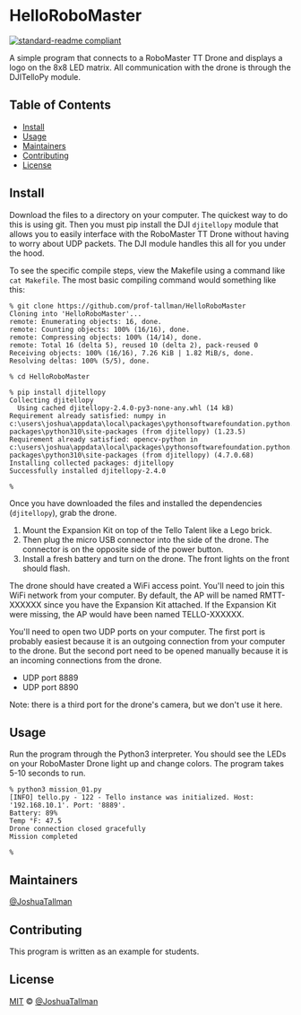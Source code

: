 # HelloRoboMaster

[![standard-readme compliant](https://img.shields.io/badge/readme%20style-standard-brightgreen.svg?style=flat-square)](https://github.com/RichardLitt/standard-readme)

A simple program that connects to a RoboMaster TT Drone and displays a logo on the 8x8 LED matrix. All communication with the drone is through the DJITelloPy module.

## Table of Contents
- [Install](#install)
- [Usage](#usage)
- [Maintainers](#maintainers)
- [Contributing](#contributing)
- [License](#license)

## Install
Download the files to a directory on your computer. The quickest way to do this is using git. Then you must pip install the DJI `djitellopy` module that allows you to easily interface with the RoboMaster TT Drone without having to worry about UDP packets. The DJI module handles this all for you under the hood.

To see the specific compile steps, view the Makefile using a command like `cat Makefile`. The most basic compiling command would something like this:
```
% git clone https://github.com/prof-tallman/HelloRoboMaster
Cloning into 'HelloRoboMaster'...
remote: Enumerating objects: 16, done.
remote: Counting objects: 100% (16/16), done.
remote: Compressing objects: 100% (14/14), done.
remote: Total 16 (delta 5), reused 10 (delta 2), pack-reused 0
Receiving objects: 100% (16/16), 7.26 KiB | 1.82 MiB/s, done.
Resolving deltas: 100% (5/5), done.

% cd HelloRoboMaster

% pip install djitellopy
Collecting djitellopy
  Using cached djitellopy-2.4.0-py3-none-any.whl (14 kB)
Requirement already satisfied: numpy in c:\users\joshua\appdata\local\packages\pythonsoftwarefoundation.python.3.10_qbz5n2kfra8p0\localcache\local-packages\python310\site-packages (from djitellopy) (1.23.5)
Requirement already satisfied: opencv-python in c:\users\joshua\appdata\local\packages\pythonsoftwarefoundation.python.3.10_qbz5n2kfra8p0\localcache\local-packages\python310\site-packages (from djitellopy) (4.7.0.68)
Installing collected packages: djitellopy
Successfully installed djitellopy-2.4.0

%
```

Once you have downloaded the files and installed the dependencies (`djitellopy`), grab the drone.
1. Mount the Expansion Kit on top of the Tello Talent like a Lego brick.
1. Then plug the micro USB connector into the side of the drone. The connector is on the opposite side of the power button.
1. Install a fresh battery and turn on the drone. The front lights on the front should flash.

The drone should have created a WiFi access point. You'll need to join this WiFi network from your computer. By default, the AP will be named RMTT-XXXXXX since you have the Expansion Kit attached. If the Expansion Kit were missing, the AP would have been named TELLO-XXXXXX.

You'll need to open two UDP ports on your computer. The first port is probably easiest because it is an outgoing connection from your computer to the drone. But the second port need to be opened manually because it is an incoming connections from the drone.
* UDP port 8889
* UDP port 8890

Note: there is a third port for the drone's camera, but we don't use it here.

## Usage
Run the program through the Python3 interpreter. You should see the LEDs on your RoboMaster Drone light up and change colors. The program takes 5-10 seconds to run.
```
% python3 mission_01.py
[INFO] tello.py - 122 - Tello instance was initialized. Host: '192.168.10.1'. Port: '8889'.
Battery: 89%
Temp °F: 47.5
Drone connection closed gracefully
Mission completed

%
```

## Maintainers
[@JoshuaTallman](https://github.com/prof-tallman)

## Contributing
This program is written as an example for students.

## License
[MIT](LICENSE) © [@JoshuaTallman](https://github.com/prof-tallman)
